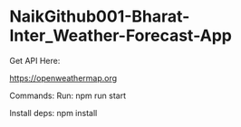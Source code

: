# NaikGithub001-Bharat-Inter_Weather-Forecast-App
Get API Here:

https://openweathermap.org

Commands:
Run: npm run start

Install deps: npm install
